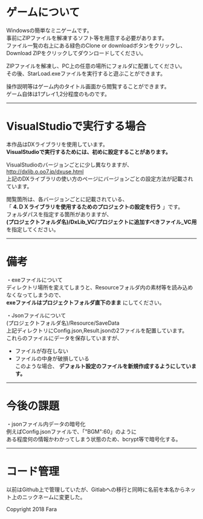 # ゲームについて  
Windowsの簡単なミニゲームです。  
事前にZIPファイルを解凍するソフト等を用意する必要があります。  
ファイル一覧の右上にある緑色のClone or downloadボタンをクリックし、  
Download ZIPをクリックしてダウンロードしてください。  
  
ZIPファイルを解凍し、PC上の任意の場所にフォルダに配置してください。  
その後、StarLoad.exeファイルを実行すると遊ぶことができます。  
  
操作説明等はゲーム内のタイトル画面から閲覧することができます。  
ゲーム自体は1プレイ1,2分程度のものです。

___

# VisualStudioで実行する場合  
本作品はDXライブラリを使用しています。  
__VisualStudioで実行するためには、初めに設定することがあります。__ 
  
VisualStudioのバージョンごとに少し異なりますが、  
http://dxlib.o.oo7.jp/dxuse.html  
上記のDXライブラリの使い方のページにバージョンごとの設定方法が記載されています。

閲覧箇所は、各バージョンごとに記載されている、  
「 __4.ＤＸライブラリを使用するためのプロジェクトの設定を行う__ 」です。  
フォルダパスを指定する箇所がありますが、  
__(プロジェクトフォルダ名)/DxLib_VC/プロジェクトに追加すべきファイル_VC用__ を指定してください。

___

# 備考
・exeファイルについて  
ディレクトリ場所を変えてしまうと、Resourceフォルダ内の素材等を読み込めなくなってしまうので、  
__exeファイルはプロジェクトフォルダ直下のまま__ にしてください。  

・Jsonファイルについて  
(プロジェクトフォルダ名)/Resource/SaveData  
上記ディレクトリにConfig.json,Result.jsonの2ファイルを配置しています。  
これらのファイルにデータを保存していますが、  
 - ファイルが存在しない  
 - ファイルの中身が破損している  
このような場合、 __デフォルト設定のファイルを新規作成するようにしています。__  

___

# 今後の課題  
・jsonファイル内データの暗号化  
例えばConfig.jsonファイルで、「"BGM":60」のように  
ある程度何の情報かわかってしまう状態のため、bcrypt等で暗号化する。  
  
___

# コード管理

以前はGithub上で管理していたが、Gitlabへの移行と同時に名前を本名からネット上のニックネームに変更した。

Copyright 2018 Fara
